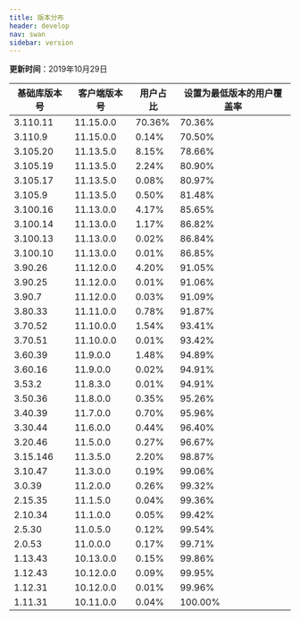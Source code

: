 ```yaml
---
title: 版本分布
header: develop
nav: swan
sidebar: version
---
```

**更新时间**：2019年10月29日

|基础库版本号|客户端版本号|用户占比|设置为最低版本的用户覆盖率|
|---|---|---|---|
|3.110.11|11.15.0.0|70.36%|70.36%|
|3.110.9|11.15.0.0|0.14%|70.50%|
|3.105.20|11.13.5.0|8.15%|78.66%|
|3.105.19|11.13.5.0|2.24%|80.90%|
|3.105.17|11.13.5.0|0.08%|80.97%|
|3.105.9|11.13.5.0|0.50%|81.48%|
|3.100.16|11.13.0.0|4.17%|85.65%|
|3.100.14|11.13.0.0|1.17%|86.82%|
|3.100.13|11.13.0.0|0.02%|86.84%|
|3.100.10|11.13.0.0|0.01%|86.85%|
|3.90.26|11.12.0.0|4.20%|91.05%|
|3.90.25|11.12.0.0|0.01%|91.06%|
|3.90.7|11.12.0.0|0.03%|91.09%|
|3.80.33|11.11.0.0|0.78%|91.87%|
|3.70.52|11.10.0.0|1.54%|93.41%|
|3.70.51|11.10.0.0|0.01%|93.42%|
|3.60.39|11.9.0.0|1.48%|94.89%|
|3.60.16|11.9.0.0|0.02%|94.91%|
|3.53.2|11.8.3.0|0.01%|94.91%|
|3.50.36|11.8.0.0|0.35%|95.26%|
|3.40.39|11.7.0.0|0.70%|95.96%|
|3.30.44|11.6.0.0|0.44%|96.40%|
|3.20.46|11.5.0.0|0.27%|96.67%|
|3.15.146|11.3.5.0|2.20%|98.87%|
|3.10.47|11.3.0.0|0.19%|99.06%|
|3.0.39|11.2.0.0|0.26%|99.32%|
|2.15.35|11.1.5.0|0.04%|99.36%|
|2.10.34|11.1.0.0|0.05%|99.42%|
|2.5.30|11.0.5.0|0.12%|99.54%|
|2.0.53|11.0.0.0|0.17%|99.71%|
|1.13.43|10.13.0.0|0.15%|99.86%|
|1.12.43|10.12.0.0|0.09%|99.95%|
|1.12.31|10.12.0.0|0.01%|99.96%|
|1.11.31|10.11.0.0|0.04%|100.00%|